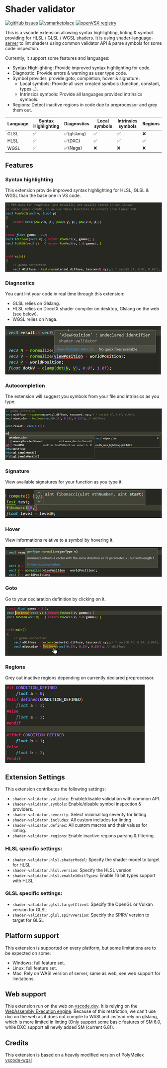 # Shader validator

[![gitHub issues](https://img.shields.io/github/issues/antaalt/shader-validator.svg)](https://github.com/antaalt/shader-validator/issues)
[![vsmarketplace](https://img.shields.io/visual-studio-marketplace/v/antaalt.shader-validator?color=blue&label=vscode%20marketplace)](https://marketplace.visualstudio.com/items?itemName=antaalt.shader-validator)
[![openVSX registry](https://img.shields.io/open-vsx/v/antaalt/shader-validator?color=purple)](https://open-vsx.org/extension/antaalt/shader-validator)

This is a vscode extension allowing syntax highlighting, linting & symbol providing for HLSL / GLSL / WGSL shaders. It is using [shader-language-server](https://github.com/antaalt/shader-sense/tree/main/shader-language-server) to lint shaders using common validator API & parse symbols for some code inspection.

Currently, it support some features and languages:

-   Syntax Highlighting: Provide improved syntax highlighting for code.
-   Diagnostic: Provide errors & warning as user type code.
-   Symbol provider: provide goto, completion, hover & signature.
    -   Local symbols: Provide all user created symbols (function, constant, types...).
    -   Intrinsics symbols: Provide all languages provided intrinsics symbols.
-   Regions: Detect inactive regions in code due to preprocessor and grey them out.

|Language|Syntax Highlighting|Diagnostics |Local symbols|Intrinsics symbols|Regions|
|--------|-------------------|------------|-------------|------------------|-------|
|GLSL    |✅                 |✅(glslang)|✅           |✅               |❌     |
|HLSL    |✅                 |✅(DXC)    |✅           |✅               |✅     |
|WGSL    |✅                 |✅(Naga)   |❌           |❌               |❌     |

## Features

### Syntax highlighting

This extension provide improved syntax highlighting for HLSL, GLSL & WGSL than the base one in VS code.

![syntax-highlighting](res/doc/syntax-highlighting.png)

### Diagnostics

You cant lint your code in real time through this extension:

-   GLSL relies on Glslang.
-   HLSL relies on DirectX shader compiler on desktop, Glslang on the web (see below).
-   WGSL relies on Naga.

![diagnostic](res/doc/diagnostic.png)

### Autocompletion

The extension will suggest you symbols from your file and intrinsics as you type.

![diagnostic](res/doc/completion.png)

### Signature

View available signatures for your function as you type it.

![diagnostic](res/doc/signature.png)

### Hover

View informations relative to a symbol by hovering it.

![diagnostic](res/doc/hover.png)

### Goto

Go to your declaration definition by clicking on it.

![diagnostic](res/doc/goto.png)

### Regions

Grey out inactive regions depending on currently declared preprocessor.

![diagnostic](res/doc/inactive-regions.png)

## Extension Settings

This extension contributes the following settings:

*   `shader-validator.validate`: Enable/disable validation with common API.
*   `shader-validator.symbols`: Enable/disable symbol inspection & providers.
*   `shader-validator.severity`: Select minimal log severity for linting.
*   `shader-validator.includes`: All custom includes for linting.
*   `shader-validator.defines`: All custom macros and their values for linting.
*   `shader-validator.regions`: Enable inactive regions parsing & filtering.

### HLSL specific settings: 

*   `shader-validator.hlsl.shaderModel`: Specify the shader model to target for HLSL
*   `shader-validator.hlsl.version`: Specify the HLSL version
*   `shader-validator.hlsl.enable16bitTypes`: Enable 16 bit types support with HLSL

### GLSL specific settings:

*   `shader-validator.glsl.targetClient`: Specify the OpenGL or Vulkan version for GLSL
*   `shader-validator.glsl.spirvVersion`: Specify the SPIRV version to target for GLSL

## Platform support

This extension is supported on every platform, but some limitations are to be expected on some:
-   Windows: full feature set.
-   Linux: full feature set.
-   Mac: Rely on WASI version of server, same as web, see web support for limitations.

## Web support

This extension run on the web on [vscode.dev](https://vscode.dev/). It is relying on the [WebAssembly Execution engine](https://marketplace.visualstudio.com/items?itemName=ms-vscode.wasm-wasi-core). Because of this restriction, we can't use dxc on the web as it does not compile to WASI and instead rely on glslang, which is more limited in linting (Only support some basic features of SM 6.0, while DXC support all newly added SM (current 6.8)).

## Credits

This extension is based on a heavily modified version of PolyMeilex [vscode-wgsl](https://github.com/PolyMeilex/vscode-wgsl)